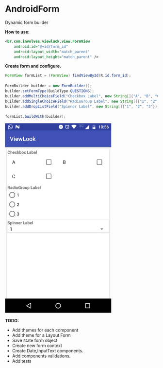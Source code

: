 # AndroidForm
Dynamic form builder

**How to use:**

```XML
<br.com.involves.viewluck.view.FormView
    android:id="@+id/form_id"
    android:layout_width="match_parent"
    android:layout_height="match_parent" />
```

**Create form and configure.**

```Java
FormView formList = (FormView) findViewById(R.id.form_id);

FormBuilder builder = new FormBuilder();
builder.setFormType(BuildType.QUESTIONS);
builder.addMultiChoiceField("Checkbox Label", new String[]{"A", "B", "C"});
builder.addSingleChoiceField("RadioGroup Label", new String[]{"1", "2", "3"});
builder.addDropListField("Spinner Label", new String[]{"1", "2", "3"});

formList.buildWith(builder);
```

<img src="https://github.com/andersonkxiass/AndroidForm/blob/master/ViewLook/images/form_screen.png" width="350" heigth="350">


**TODO:**

* Add themes for each component
* Add theme for a Layout Form
* Save state form object
* Create new form context
* Create Date,InputText components.
* Add components validations.
* Add tests

